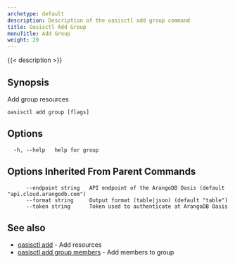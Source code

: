 ```yaml
---
archetype: default
description: Description of the oasisctl add group command
title: Oasisctl Add Group
menuTitle: Add Group
weight: 20
---
```

{{< description >}}
## Synopsis
Add group resources

```
oasisctl add group [flags]
```

## Options
```
  -h, --help   help for group
```

## Options Inherited From Parent Commands
```
      --endpoint string   API endpoint of the ArangoDB Oasis (default "api.cloud.arangodb.com")
      --format string     Output format (table|json) (default "table")
      --token string      Token used to authenticate at ArangoDB Oasis
```

## See also
* [oasisctl add](_index.md)	 - Add resources
* [oasisctl add group members](add-group-members.md)	 - Add members to group

